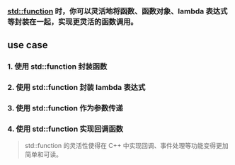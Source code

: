 
###  [std::function](https://en.cppreference.com/w/cpp/utility/functional/function) 时，你可以灵活地将函数、函数对象、lambda 表达式等封装在一起，实现更灵活的函数调用。

## use case
### 1. 使用 std::function 封装函数
### 2. 使用 std::function 封装 lambda 表达式
### 3. 使用 std::function 作为参数传递
### 4. 使用 std::function 实现回调函数



> std::function 的灵活性使得在 C++ 中实现回调、事件处理等功能变得更加简单和可读。